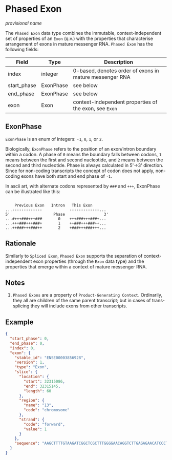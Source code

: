 # Phased Exon

_provisional name_

The `Phased Exon` data type combines the immutable, context-independent set of properties of an `Exon` (q.v.) with the properties that characterise arrangement of exons in mature messenger RNA. `Phased Exon` has the following fields:

| Field             | Type             | Description |
|-------------------|------------------|-------------|
| index             | integer          | 0-based, denotes order of exons in mature messenger RNA
| start_phase       | ExonPhase        | see below
| end_phase         | ExonPhase        | see below
| exon              | Exon             | context-independent properties of the exon, see `Exon`

## ExonPhase
`ExonPhase` is an enum of integers: `-1`, `0`, `1`, or `2`.

Biologically, `ExonPhase` refers to the position of an exon/intron boundary within a codon. A phase of `0` means the boundary falls between codons, `1` means between the first and second nucleotide, and `2` means between the second and third nucleotide. Phase is always calculated in 5'->3' direction. Since for non-coding transcripts the concept of codon does not apply, non-coding exons have both start and end phase of `-1`.

In ascii art, with alternate codons represented by `###` and `+++`, ExonPhase can be illustrated like this:

```

    Previous Exon   Intron   This Exon
...-------------            -------------...
5'                   Phase                 3'
...#+++###+++###       0    +++###+++###+...
...+++###+++###+       1    ++###+++###++...
...++###+++###++       2    +###+++###+++...

```

## Rationale
Similarly to `Spliced Exon`, `Phased Exon` supports the separation of context-independent exon properties (through the `Exon` data type) and the properties that emerge within a context of mature messenger RNA.

## Notes
1. `Phased Exons` are a property of `Product-Generating Context`. Ordinarily, they all are children of the same parent transcript; but in cases of trans-splicing they will include exons from other transcripts.

## Example

```json
{
  "start_phase": 0,
  "end_phase": 0,
  "index": 0,
  "exon": {
    "stable_id": "ENSE00003856928",
    "version": 1,
    "type": "Exon",
    "slice": {
      "location": {
        "start": 32315086,
        "end": 32315145,
        "length": 60
      },
      "region": {
        "name": "13",
        "code": "chromosome"
      },
      "strand": {
        "code": "forward",
        "value": 1
      }
    },
    "sequence": "AAGCTTTTGTAAGATCGGCTCGCTTTGGGGAACAGGTCTTGAGAGAACATCCCTTTTAAG"
  }
}
```
